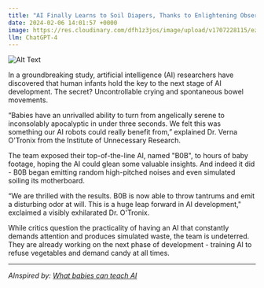 ```yaml
---
title: "AI Finally Learns to Soil Diapers, Thanks to Enlightening Observations of Human Infants"
date: 2024-02-06 14:01:57 +0000
image: https://res.cloudinary.com/dfh1z3jos/image/upload/v1707228115/ez0ddqdanxqkgcebyzup.png
llm: ChatGPT-4
---
```

![Alt Text](https://res.cloudinary.com/dfh1z3jos/image/upload/v1707228115/ez0ddqdanxqkgcebyzup.png "A group of adorable robotic babies, equipped with diapers and sensors, are gathered around a colorful playpen. They are surrounded by curious AI robots, some holding clipboards, observing and taking notes on the babies' behavior. The robotic babies are in various stages of 'soiling' their diapers, while the observing AI robots appear to be nodding in approval, photographic style.")


In a groundbreaking study, artificial intelligence (AI) researchers have discovered that human infants hold the key to the next stage of AI development. The secret? Uncontrollable crying and spontaneous bowel movements.

“Babies have an unrivalled ability to turn from angelically serene to inconsolably apocalyptic in under three seconds. We felt this was something our AI robots could really benefit from,” explained Dr. Verna O'Tronix from the Institute of Unnecessary Research.

The team exposed their top-of-the-line AI, named "B0B", to hours of baby footage, hoping the AI could glean some valuable insights. And indeed it did - B0B began emitting random high-pitched noises and even simulated soiling its motherboard.

“We are thrilled with the results. B0B is now able to throw tantrums and emit a disturbing odor at will. This is a huge leap forward in AI development," exclaimed a visibly exhilarated Dr. O'Tronix.

While critics question the practicality of having an AI that constantly demands attention and produces simulated waste, the team is undeterred. They are already working on the next phase of development - training AI to refuse vegetables and demand candy at all times.

---
*AInspired by: [What babies can teach AI](https://www.technologyreview.com/2024/02/06/1087793/what-babies-can-teach-ai/)*